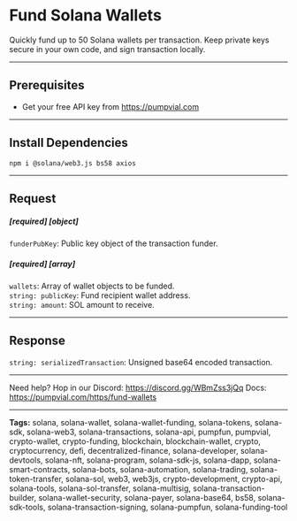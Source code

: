 # Fund Solana Wallets

Quickly fund up to 50 Solana wallets per transaction. Keep private keys secure in your own code, and sign transaction locally.

---

## Prerequisites

- Get your free API key from https://pumpvial.com

---

## Install Dependencies

`npm i @solana/web3.js bs58 axios`

---

## Request

##### [required] [object]

`funderPubKey`: Public key object of the transaction funder.

##### [required] [array]

`wallets`: Array of wallet objects to be funded.  
`string: publicKey`: Fund recipient wallet address.  
`string: amount`: SOL amount to receive.

---

## Response

`string: serializedTransaction`: Unsigned base64 encoded transaction.

---

Need help? Hop in our Discord: https://discord.gg/WBmZss3jQq
Docs: https://pumpvial.com/https/fund-wallets

---

**Tags:** solana, solana-wallet, solana-wallet-funding, solana-tokens, solana-sdk, solana-web3, solana-transactions, solana-api, pumpfun, pumpvial, crypto-wallet, crypto-funding, blockchain, blockchain-wallet, crypto, cryptocurrency, defi, decentralized-finance, solana-developer, solana-devtools, solana-nft, solana-program, solana-sdk-js, solana-dapp, solana-smart-contracts, solana-bots, solana-automation, solana-trading, solana-token-transfer, solana-sol, web3, web3js, crypto-development, crypto-api, solana-tools, solana-sol-transfer, solana-multisig, solana-transaction-builder, solana-wallet-security, solana-payer, solana-base64, bs58, solana-sdk-tools, solana-transaction-signing, solana-pumpfun, solana-funding-tool
